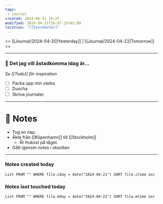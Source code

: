 ```yaml
---
tags:
 - journal
created: 2024-04-21 19:27
modified: 2024-04-21T20:07:15+02:00
location: "[[Stockholm]]"
---
```


<< [[Journal/2024-04-20|Yesterday]] | [[Journal/2024-04-22|Tomorrow]] >>

---

### 🚀 Det jag vill åstadkomma idag är...
_Se [[Todo]] för inspiration_
- [ ] Packa upp min väska
- [ ] Duscha
- [ ] Skriva journaler.

---
# 📝 Notes
- Tog en nap.
- Åkte från [[Köpenhamn]] till [[Stockholm]]
	- Åt frukost på tåget.
- Gått igenom notes i obsidian
---
### Notes created today
```dataview
List FROM "" WHERE file.cday = date("2024-04-21") SORT file.ctime asc
```
### Notes last touched today
```dataview
List FROM "" WHERE file.mday = date("2024-04-21") SORT file.mtime asc
```